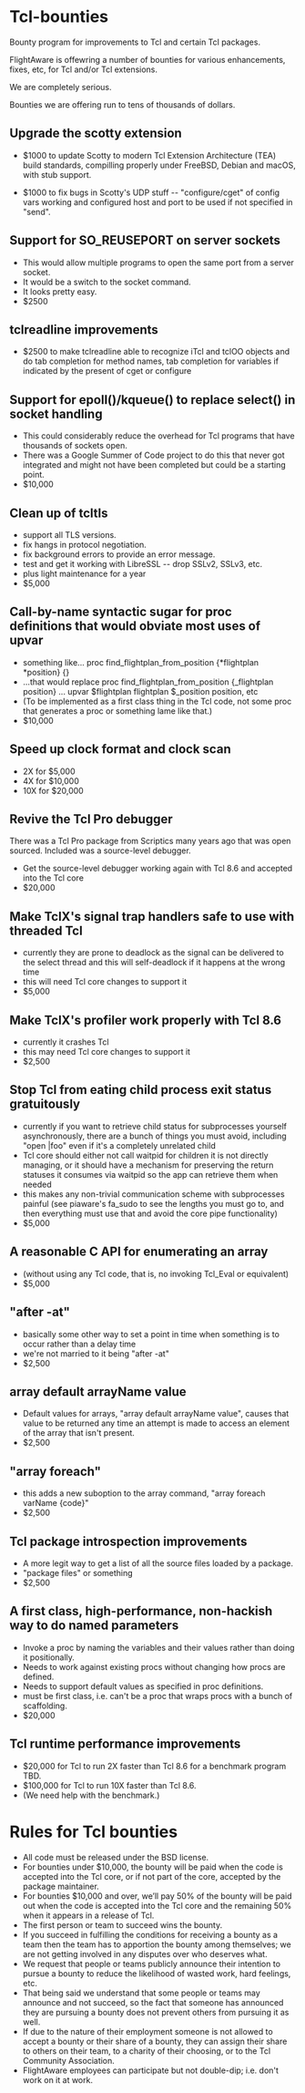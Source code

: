 # Tcl-bounties
Bounty program for improvements to Tcl and certain Tcl packages.

FlightAware is offewring a number of bounties for various enhancements, fixes, etc, for Tcl and/or Tcl extensions.

We are completely serious.

Bounties we are offering run to tens of thousands of dollars.

## Upgrade the scotty extension

* $1000 to update Scotty to modern Tcl Extension Architecture (TEA) build standards, compilling properly under FreeBSD, Debian and macOS, with stub support.

* $1000 to fix bugs in Scotty's UDP stuff -- "configure/cget" of config vars working and configured host and port to be used if not specified in "send".

## Support for SO_REUSEPORT on server sockets

* This would allow multiple programs to open the same port from a server socket.
* It would be a switch to the socket command.
* It looks pretty easy.
* $2500

## tclreadline improvements

* $2500 to make tclreadline able to recognize iTcl and tclOO objects and do tab completion for method names, tab completion for variables if indicated by the present of cget or configure

## Support for epoll()/kqueue() to replace select() in socket handling

* This could considerably reduce the overhead for Tcl programs that have thousands of sockets open.
* There was a Google Summer of Code project to do this that never got integrated and might not have been completed but could be a starting point.
* $10,000

## Clean up of tcltls
* support all TLS versions.
* fix hangs in protocol negotiation.
* fix background errors to provide an error message.
* test and get it working with LibreSSL -- drop SSLv2, SSLv3, etc.
* plus light maintenance for a year
* $5,000

## Call-by-name syntactic sugar for proc definitions that would obviate most uses of upvar
* something like... proc find_flightplan_from_position {*flightplan *position}  {}
* ...that would replace proc find_flightplan_from_position {_flightplan position} ... upvar $flightplan flightplan $_position position, etc
* (To be implemented as a first class thing in the Tcl code, not some proc that generates a proc or something lame like that.)
* $10,000

## Speed up clock format and clock scan
* 2X for $5,000
* 4X for $10,000
* 10X for $20,000

## Revive the Tcl Pro debugger
There was a Tcl Pro package from Scriptics many years ago that was open sourced.  Included was a source-level debugger.
* Get the source-level debugger working again with Tcl 8.6 and accepted into the Tcl core
* $20,000

## Make TclX's signal trap handlers safe to use with threaded Tcl
* currently they are prone to deadlock as the signal can be delivered to the select thread and this will self-deadlock if it happens at the wrong time
* this will need Tcl core changes to support it
* $5,000

## Make TclX's profiler work properly with Tcl 8.6
* currently it crashes Tcl
* this may need Tcl core changes to support it
* $2,500

## Stop Tcl from eating child process exit status gratuitously
* currently if you want to retrieve child status for subprocesses yourself asynchronously, there are a bunch of things you must avoid, including "open |foo" even if it's a completely unrelated child
* Tcl core should either not call waitpid for children it is not directly managing, or it should have a mechanism for preserving the return statuses it consumes via waitpid so the app can retrieve them when needed
* this makes any non-trivial communication scheme with subprocesses painful (see piaware's fa_sudo to see the lengths you must go to, and then everything must use that and avoid the core pipe functionality)
* $5,000

## A reasonable C API for enumerating an array
* (without using any Tcl code, that is, no invoking Tcl_Eval or equivalent)
* $5,000

## "after -at"
* basically some other way to set a point in time when something is to occur rather than a delay time
* we're not married to it being "after -at"
* $2,500

## array default arrayName value
* Default values for arrays, "array default arrayName value", causes that value to be returned any time an attempt is made to access an element of the array that isn't present.
* $2,500

## "array foreach"
* this adds a new suboption to the array command, "array foreach varName {code}"
* $2,500

## Tcl package introspection improvements
* A more legit way to get a list of all the source files loaded by a package.
* "package files" or something
* $2,500

## A first class, high-performance, non-hackish way to do named parameters
* Invoke a proc by naming the variables and their values rather than doing it positionally.
* Needs to work against existing procs without changing how procs are defined.
* Needs to support default values as specified in proc definitions.
* must be first class, i.e. can't be a proc that wraps procs with a bunch of scaffolding.
* $20,000

## Tcl runtime performance improvements
* $20,000 for Tcl to run 2X faster than Tcl 8.6 for a benchmark program TBD.
* $100,000 for Tcl to run 10X faster than Tcl 8.6.
* (We need help with the benchmark.)

# Rules for Tcl bounties
* All code must be released under the BSD license.
* For bounties under $10,000, the bounty will be paid when the code is accepted into the Tcl core, or if not part of the core, accepted by the package maintainer.
* For bounties $10,000 and over, we’ll pay 50% of the bounty will be paid out when the code is accepted into the Tcl core and the remaining 50% when it appears in a release of Tcl.
* The first person or team to succeed wins the bounty.
* If you succeed in fulfilling the conditions for receiving a bounty as a team then the team has to apportion the bounty among themselves; we are not getting involved in any disputes over who deserves what.
* We request that people or teams publicly announce their intention to pursue a bounty to reduce the likelihood of wasted work, hard feelings, etc.
 * That being said we understand that some people or teams may announce and not succeed, so the fact that someone has announced they are pursuing a bounty does not prevent others from pursuing it as well.
* If due to the nature of their employment someone is not allowed to accept a bounty or their share of a bounty, they can assign their share to others on their team, to a charity of their choosing, or to the Tcl Community Association.
* FlightAware employees can participate but not double-dip; i.e. don't work on it at work.

